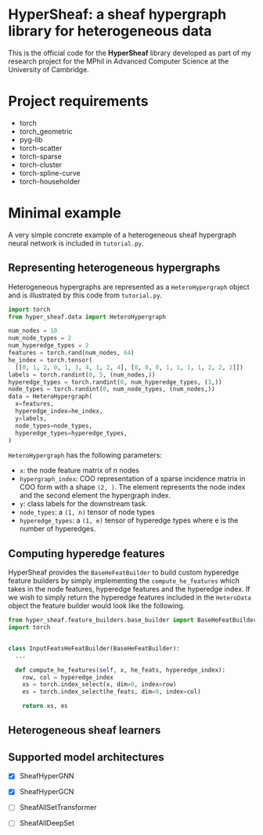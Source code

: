 # HyperSheaf: a sheaf hypergraph library for heterogeneous data

This is the official code for the **HyperSheaf** library developed as part of my
research project for the MPhil in Advanced Computer Science at the University of
Cambridge.

# Project requirements

- torch
- torch_geometric
- pyg-lib
- torch-scatter
- torch-sparse
- torch-cluster
- torch-spline-curve
- torch-householder

# Minimal example

A very simple concrete example of a heterogeneous sheaf hypergraph neural network is
included in `tutorial.py`.

## Representing heterogeneous hypergraphs

Heterogeneous hypergraphs are represented as a `HeteroHypergraph` object and is
illustrated by this code from `tutorial.py`.

```python
import torch
from hyper_sheaf.data import HeteroHypergraph

num_nodes = 10
num_node_types = 2
num_hyperedge_types = 2
features = torch.rand(num_nodes, 64)
he_index = torch.tensor(
  [[0, 1, 2, 0, 1, 3, 4, 1, 2, 4], [0, 0, 0, 1, 1, 1, 1, 2, 2, 2]])
labels = torch.randint(0, 5, (num_nodes,))
hyperedge_types = torch.randint(0, num_hyperedge_types, (3,))
node_types = torch.randint(0, num_node_types, (num_nodes,))
data = HeteroHypergraph(
  x=features,
  hyperedge_index=he_index,
  y=labels,
  node_types=node_types,
  hyperedge_types=hyperedge_types,
)
```

`HeteroHypergraph` has the following parameters:

- `x`: the node feature matrix of n nodes
- `hypergraph_index`: COO representation of a sparse incidence matrix in COO form with a
  shape `(2, )`.
  The element represents the node index and the second element the hypergraph index.
- `y`: class labels for the downstream task.
- `node_types`: a `(1, n)` tensor of node types
- `hyperedge_types`: a `(1, e)` tensor of hyperedge types where e is the number of
  hyperedges.

## Computing hyperedge features

HyperSheaf provides the `BaseHeFeatBuilder` to build custom hyperedge feature builders
by simply implementing the `compute_he_features` which takes in the node features,
hyperedge features and the hyperedge index.
If we wish to simply return the hyperedge features included in the `HeteroData` object
the feature builder would look like the following.

```python
from hyper_sheaf.feature_builders.base_builder import BaseHeFeatBuilder
import torch


class InputFeatsHeFeatBuilder(BaseHeFeatBuilder):
  ...

  def compute_he_features(self, x, he_feats, hyperedge_index):
    row, col = hyperedge_index
    xs = torch.index_select(x, dim=0, index=row)
    es = torch.index_select(he_feats, dim=0, index=col)

    return xs, es
```

## Heterogeneous sheaf learners

## Supported model architectures

- [x] SheafHyperGNN
- [x] SheafHyperGCN
- [ ] SheafAllSetTransformer
- [ ] SheafAllDeepSet

